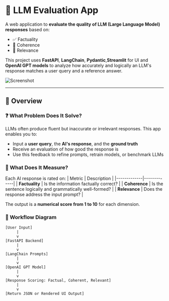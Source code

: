 # 🧠 LLM Evaluation App

A web application to **evaluate the quality of LLM (Large Language Model) responses** based on:

- ✅ Factuality
- 🔄 Coherence
- 🎯 Relevance

This project uses **FastAPI**, **LangChain**, **Pydantic**,**Streamlit** for UI and **OpenAI GPT models** to analyze how accurately and logically an LLM's response matches a user query and a reference answer.

![Screenshot](./screenshot.png)

---

## 📖 Overview

### ❓ What Problem Does It Solve?

LLMs often produce fluent but inaccurate or irrelevant responses. This app enables you to:
- Input a **user query**, the **AI's response**, and the **ground truth**
- Receive an evaluation of how good the response is
- Use this feedback to refine prompts, retrain models, or benchmark LLMs

### 🧪 What Does It Measure?

Each AI response is rated on:
| Metric      | Description |
|-------------|-------------|
| **Factuality** | Is the information factually correct? |
| **Coherence** | Is the sentence logically and grammatically well-formed? |
| **Relevance** | Does the response address the input prompt? |

The output is a **numerical score from 1 to 10** for each dimension.

### 🔁 Workflow Diagram

```text
[User Input]
     |
     v
[FastAPI Backend]
     |
     v
[LangChain Prompts]
     |
     v
[OpenAI GPT Model]
     |
     v
[Response Scoring: Factual, Coherent, Relevant]
     |
     v
[Return JSON or Rendered UI Output]
